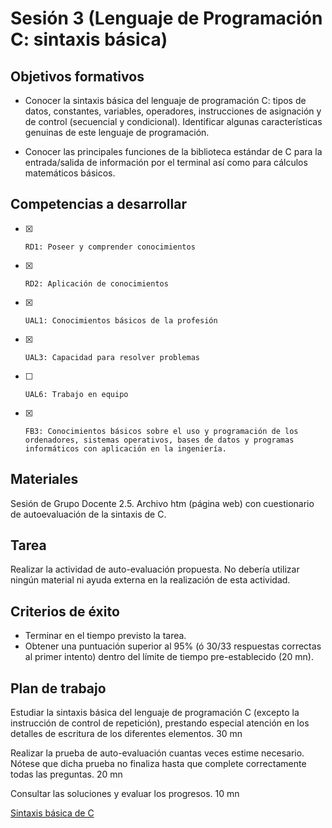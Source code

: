 # Sesión	3 (Lenguaje de Programación C: sintaxis básica)


## Objetivos formativos
-	Conocer la sintaxis básica del lenguaje de programación C: tipos de datos, constantes, variables, operadores, instrucciones de asignación y de control (secuencial y condicional). Identificar algunas características genuinas de este lenguaje de programación.

-	Conocer las principales funciones de la biblioteca estándar de C para la entrada/salida de información por el terminal así como para cálculos matemáticos básicos.


## Competencias a desarrollar     

- [X]     RD1: Poseer y comprender conocimientos
- [X]     RD2: Aplicación de conocimientos
- [X]     UAL1: Conocimientos básicos de la profesión
- [X]     UAL3: Capacidad para resolver problemas
- [ ]     UAL6: Trabajo en equipo
- [X]     FB3: Conocimientos básicos sobre el uso y programación de los ordenadores, sistemas operativos, bases de datos y programas informáticos con aplicación en la ingeniería.

## Materiales 

Sesión de Grupo Docente 2.5.
Archivo htm (página web) con cuestionario de autoevaluación de la sintaxis de C.

## Tarea     

Realizar la actividad de auto-evaluación propuesta. No debería utilizar ningún material ni ayuda externa en la realización de esta actividad.

## Criterios de éxito 
-	Terminar en el tiempo previsto la tarea.
-	Obtener una puntuación superior al 95% (ó 30/33 respuestas correctas al primer intento) dentro del límite de tiempo pre-establecido (20 mn).

## Plan de trabajo

Estudiar la sintaxis básica del lenguaje de programación C (excepto la instrucción de control de repetición), prestando especial atención en los detalles de escritura de los diferentes elementos.	30 mn

Realizar la prueba de auto-evaluación cuantas veces estime necesario. Nótese que dicha prueba no finaliza hasta que complete correctamente todas las preguntas.	20 mn

Consultar las soluciones y evaluar los progresos. 	10 mn


[Sintaxis básica de C](lenguajeC.pdf)